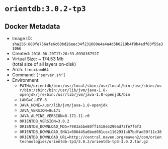 # `orientdb:3.0.2-tp3`

## Docker Metadata

- Image ID: `sha256:888fe756afe6c60bd26eec34f231060e4a4a4d5b0219b4f8b4adf83f55e31066`
- Created: `2018-06-20T17:20:33.093816792Z`
- Virtual Size: ~ 174.53 Mb  
  (total size of all layers on-disk)
- Arch: `linux`/`amd64`
- Command: `["server.sh"]`
- Environment:
  - `PATH=/orientdb/bin:/usr/local/sbin:/usr/local/bin:/usr/sbin:/usr/bin:/sbin:/bin:/usr/lib/jvm/java-1.8-openjdk/jre/bin:/usr/lib/jvm/java-1.8-openjdk/bin`
  - `LANG=C.UTF-8`
  - `JAVA_HOME=/usr/lib/jvm/java-1.8-openjdk`
  - `JAVA_VERSION=8u171`
  - `JAVA_ALPINE_VERSION=8.171.11-r0`
  - `ORIENTDB_VERSION=3.0.2`
  - `ORIENTDB_DOWNLOAD_MD5=7983a5be80ff1418e5290ad72fe7f6f3`
  - `ORIENTDB_DOWNLOAD_SHA1=086445a6bed081cec1162931a87bdfad39f11c38`
  - `ORIENTDB_DOWNLOAD_URL=http://central.maven.org/maven2/com/orientechnologies/orientdb-tp3/3.0.2/orientdb-tp3-3.0.2.tar.gz`

